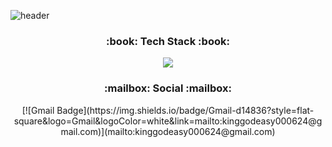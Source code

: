 ![header](https://capsule-render.vercel.app/api?type=wave&color=auto&height=300&section=header&text=Welcome&fontSize=90)

<h3 align="center"><b> :book: Tech Stack :book: </b></h3>
<div align="center">
 <img src="https://img.shields.io/badge/Python-3776AB?style=for-the-badge&logo=Python&logoColor=white">
</div>

<h3 align="center"><b> :mailbox: Social :mailbox: </b></h3>
<div align="center">
[![Gmail Badge](https://img.shields.io/badge/Gmail-d14836?style=flat-square&logo=Gmail&logoColor=white&link=mailto:kinggodeasy000624@gmail.com)](mailto:kinggodeasy000624@gmail.com)
</div>



<!--
**kinggodeasy/kinggodeasy** is a ✨ _special_ ✨ repository because its `README.md` (this file) appears on your GitHub profile.

Here are some ideas to get you started:

- 🔭 I’m currently working on ...
- 🌱 I’m currently learning ...
- 👯 I’m looking to collaborate on ...
- 🤔 I’m looking for help with ...
- 💬 Ask me about ...
- 📫 How to reach me: ...
- 😄 Pronouns: ...
- ⚡ Fun fact: ...
-->
